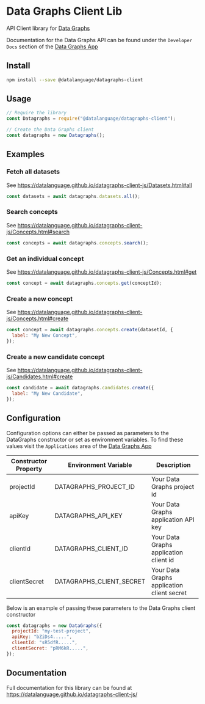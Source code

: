 # Data Graphs Client Lib

API Client library for [Data Graphs](https://datagraphs.com)

Documentation for the Data Graphs API can be found under the `Developer Docs` section of the [Data Graphs App](https://app.datagraphs.io)

## Install

```sh
npm install --save @datalanguage/datagraphs-client
```

## Usage

```js
// Require the library
const Datagraphs = require("@datalanguage/datagraphs-client");

// Create the Data Graphs client
const datagraphs = new Datagraphs();
```

## Examples

### Fetch all datasets

See https://datalanguage.github.io/datagraphs-client-js/Datasets.html#all

```js
const datasets = await datagraphs.datasets.all();
```

### Search concepts

See https://datalanguage.github.io/datagraphs-client-js/Concepts.html#search

```js
const concepts = await datagraphs.concepts.search();
```

### Get an individual concept

See https://datalanguage.github.io/datagraphs-client-js/Concepts.html#get

```js
const concept = await datagraphs.concepts.get(conceptId);
```

### Create a new concept

See https://datalanguage.github.io/datagraphs-client-js/Concepts.html#create

```js
const concept = await datagraphs.concepts.create(datasetId, {
  label: "My New Concept",
});
```

### Create a new candidate concept

See https://datalanguage.github.io/datagraphs-client-js/Candidates.html#create

```js
const candidate = await datagraphs.candidates.create({
  label: "My New Candidate",
});
```

## Configuration

Configuration options can either be passed as parameters to the DataGraphs constructor or set as environment variables. To find these values visit the `Applications` area of the [Data Graphs App](app.datagraphs.io)

| Constructor Property | Environment Variable     | Description                                |
| -------------------- | ------------------------ | ------------------------------------------ |
| projectId            | DATAGRAPHS_PROJECT_ID    | Your Data Graphs project id                |
| apiKey               | DATAGRAPHS_API_KEY       | Your Data Graphs application API key       |
| clientId             | DATAGRAPHS_CLIENT_ID     | Your Data Graphs application client id     |
| clientSecret         | DATAGRAPHS_CLIENT_SECRET | Your Data Graphs application client secret |

Below is an example of passing these parameters to the Data Graphs client constructor

```js
const datagraphs = new DataGraphs({
  projectId: "my-test-project",
  apiKey: "bZiDs4.....",
  clientId: "sR5dfR.....",
  clientSecret: "pRM6kR.....",
});
```

## Documentation

Full documentation for this library can be found at https://datalanguage.github.io/datagraphs-client-js/
